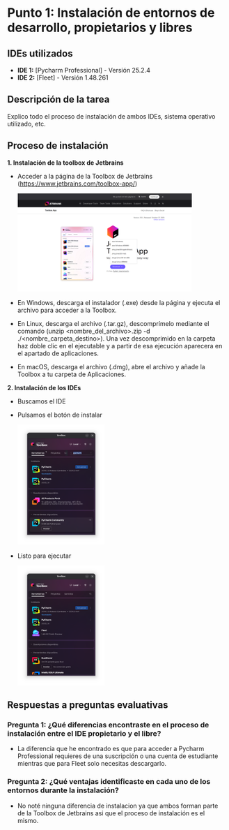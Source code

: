 # Punto 1: Instalación de entornos de desarrollo, propietarios y libres

## IDEs utilizados
- **IDE 1:** [Pycharm Professional] - Versión 25.2.4
- **IDE 2:** [Fleet] - Versión 1.48.261

## Descripción de la tarea
Explico todo el proceso de instalación de ambos IDEs, sistema operativo utilizado, etc.

## Proceso de instalación

**1. Instalación de la toolbox de Jetbrains**

- Acceder a la página de la Toolbox de Jetbrains (https://www.jetbrains.com/toolbox-app/)

    <img src="capturas/Pagina_Jetbrains.png"  width="400" height="225">

- En Windows, descarga el instalador (.exe) desde la página y ejecuta el archivo para acceder a la Toolbox.
- En Linux, descarga el archivo (.tar.gz), descomprímelo mediante el comando (unzip <nombre_del_archivo>.zip -d ./<nombre_carpeta_destino>). Una vez descomprimido en la carpeta haz doble clic en el ejecutable y a partir de esa ejecución aparecera en el apartado de aplicaciones.
- En macOS, descarga el archivo (.dmg), abre el archivo y añade la Toolbox a tu carpeta de Aplicaciones.


**2. Instalación de los IDEs**

- Buscamos el IDE
- Pulsamos el botón de instalar

    <img src="capturas/Captura_instalacion.png"  width="200" height="275">

- Listo para ejecutar 

    <img src="capturas/IDEs_Instalados.png"  width="200" height="275">


## Respuestas a preguntas evaluativas

### Pregunta 1: ¿Qué diferencias encontraste en el proceso de instalación entre el IDE propietario y el libre?
- La diferencia que he encontrado es que para acceder a Pycharm Professional requieres de una suscripción o una cuenta de estudiante mientras que para Fleet solo necesitas descargarlo.
### Pregunta 2: ¿Qué ventajas identificaste en cada uno de los entornos durante la instalación?
- No noté ninguna diferencia de instalacion ya que ambos forman parte de la Toolbox de Jetbrains asi que el proceso de instalación es el mismo.
